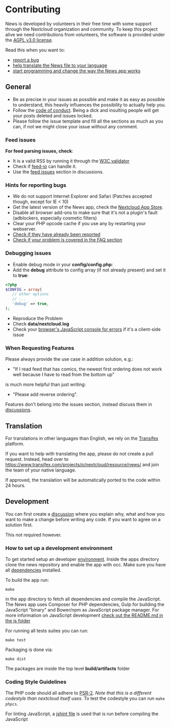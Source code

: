 # Contributing

News is developed by volunteers in their free time with some support through the Nextcloud organization and community. To keep this project alive we need contributions from volunteers, the software is provided under the [AGPL v3.0 license](https://github.com/nextcloud/news/blob/master/COPYING).

Read this when you want to:

* [report a bug](#Issues)
* [help translate the News file to your language](#Translation)
* [start programming and change the way the News app works](#development)


## General
* Be as precise in your issues as possible and make it as easy as possible to understand, this heavily influences the possibility to actually help you.
* Follow the [code of conduct](https://nextcloud.com/code-of-conduct/). Being a dick and insulting people will get your posts deleted and issues locked.
* Please follow the issue template and fill all the sections as much as you can, if not we might close your issue without any comment.

### Feed issues
**For feed parsing issues, check**:
* It is a valid RSS by running it through the [W3C validator](http://validator.w3.org/feed/)
* Check if [feed-io](https://feed-io.net/) can handle it.
* Use the [feed issues](https://github.com/nextcloud/news/discussions/categories/feed-issues) section in discussions.

### Hints for reporting bugs
* We do not support Internet Explorer and Safari (Patches accepted though, except for IE < 10)
* Get the latest version of the News app, check the [Nextcloud App Store](https://apps.nextcloud.com/apps/news/releases).
* Disable all browser add-ons to make sure that it's not a plugin's fault (adblockers, especially cosmetic filters)
* Clear your PHP opcode cache if you use any by restarting your webserver.
* [Check if they have already been reported](https://github.com/nextcloud/news/issues?state=open)
* [Check if your problem is covered in the FAQ section](https://github.com/nextcloud/news#faq)

### Debugging issues
* Enable debug mode in your **config/config.php**:
 * Add the **debug** attribute to config array (if not already present) and set it to **true**:
 ```php
 <?php
 $CONFIG = array(
    // other options
    // ...
    'debug' => true,
 );
 ```

* Reproduce the Problem
* Check **data/nextcloud.log**
* Check your [browser's JavaScript console for errors](http://ggnome.com/wiki/Using_The_Browser_Error_Console) if it's a client-side issue

### When Requesting Features
Please always provide the use case in addition solution, e.g.:

* "If I read feed that has comics, the newest first ordering does not work well because I have to read from the bottom up"

is much more helpful than just writing:

* "Please add reverse ordering".

Features don't belong into the issues section, instead discuss them in [discussions](https://github.com/nextcloud/news/discussions/categories/features).

## Translation

For translations in other languages than English, we rely on the [Transifex](https://www.transifex.com/) platform.

If you want to help with translating the app, please do not create a pull request. Instead, head over to https://www.transifex.com/projects/p/nextcloud/resource/news/ and join the team of your native language.

If approved, the translation will be automatically ported to the code within 24 hours.

## Development
You can first create a [discussion](https://github.com/nextcloud/news/discussions/categories/features) where you explain why, what and how you want to make a change before writing any code. If you want to agree on a solution first.

This not required however.

### How to set up a development environment
To get started setup an developer [environment](https://docs.nextcloud.com/server/latest/developer_manual/getting_started/devenv.html). Inside the apps directory clone the news repository and enable the app with occ.
Make sure you have all [dependencies](https://github.com/nextcloud/news/blob/master/docs/install.md#build-dependencies) installed.

To build the app run:

    make

in the app directory to fetch all dependencies and compile the JavaScript. The News app uses Composer for PHP dependencies, Gulp for building the JavaScript "binary" and Bower/npm as JavaScript package manager. For more information on JavaScript development [check out the README.md in the js folder](https://github.com/nextcloud/news/blob/master/js/README.md)

For running all tests suites you can run:

    make test

Packaging is done via:

    make dist

The packages are inside the top level **build/artifacts** folder

### Coding Style Guidelines
The PHP code should all adhere to [PSR-2](https://www.php-fig.org/psr/psr-2/).
*Note that this is a different codestyle than nextcloud itself uses.*
To test the codestyle you can run `make phpcs`.

For linting JavaScript, a [jshint file](https://github.com/nextcloud/news/blob/master/js/.jshintrc) is used that is run before compiling the JavaScript
